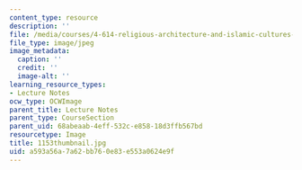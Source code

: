 ```yaml
---
content_type: resource
description: ''
file: /media/courses/4-614-religious-architecture-and-islamic-cultures-fall-2002/a593a56a7a62bb760e83e553a0624e9f_1153thumbnail.jpg
file_type: image/jpeg
image_metadata:
  caption: ''
  credit: ''
  image-alt: ''
learning_resource_types:
- Lecture Notes
ocw_type: OCWImage
parent_title: Lecture Notes
parent_type: CourseSection
parent_uid: 68abeaab-4eff-532c-e858-18d3ffb567bd
resourcetype: Image
title: 1153thumbnail.jpg
uid: a593a56a-7a62-bb76-0e83-e553a0624e9f
---
```

